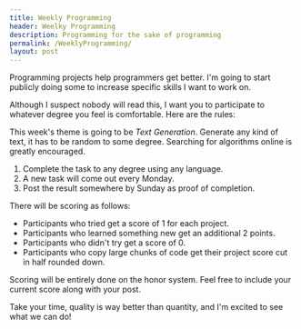 ```yaml
---
title: Weekly Programming
header: Weelky Programming
description: Programming for the sake of programming
permalink: /WeeklyProgramming/
layout: post
---
```


Programming projects help programmers get better. I'm going to start publicly doing some to increase specific skills I want to work on.

Although I suspect nobody will read this, I want you to participate to whatever degree you feel is comfortable. Here are the rules:

This week's theme is going to be *Text Generation*. Generate any kind of text, it has to be random to some degree. Searching for algorithms online is greatly encouraged.

1. Complete the task to any degree using any language.
1. A new task will come out every Monday.
1. Post the result somewhere by Sunday as proof of completion.

There will be scoring as follows:
* Participants who tried get a score of 1 for each project.
* Participants who learned something new get an additional 2 points.
* Participants who didn't try get a score of 0.
* Participants who copy large chunks of code get their project score cut in half rounded down.

Scoring will be entirely done on the honor system. Feel free to include your current score along with your post.

Take your time, quality is way better than quantity, and I'm excited to see what we can do!
